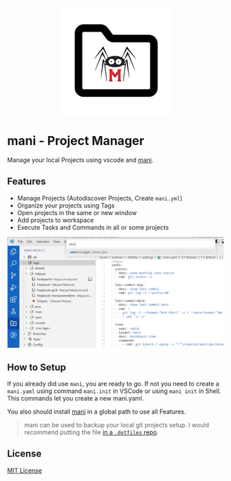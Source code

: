 <p align="center">
<img src="https://raw.githubusercontent.com/AnWeber/vscode-mani/main/icon.png" alt="mani - Project Manager" />
</p>


# mani - Project Manager

Manage your local Projects using vscode and [mani](https://github.com/alajmo/mani).

## Features

- Manage Projects (Autodiscover Projects, Create `mani.yml`) 
- Organize your projects using Tags
- Open projects in the same or new window
- Add projects to workspace
- Execute Tasks and Commands in all or some projects


![Preview](https://raw.githubusercontent.com/AnWeber/vscode-mani/main/docs/preview.png)

## How to Setup

If you already did use `mani`, you are ready to go. If not you need to create a `mani.yaml` using command `mani.init` in VSCode or using `mani init` in Shell. This commands let you create a new mani.yaml.

You also should install [mani](https://github.com/alajmo/mani?tab=readme-ov-file#installation) in a global path to use all Features.

> mani can be used to backup your local git projects setup. I would recommend putting the file [in a `.dotfiles` repo](https://www.atlassian.com/git/tutorials/dotfiles).


## License
[MIT License](LICENSE)